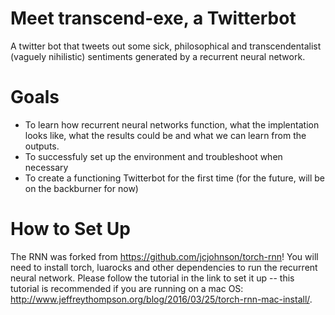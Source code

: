 # Meet transcend-exe, a Twitterbot 
A twitter bot that tweets out some sick, philosophical and transcendentalist (vaguely nihilistic) sentiments generated by a recurrent neural network. 

# Goals 
- To learn how recurrent neural networks function, what the implentation looks like, what the results could be and what we can learn from the outputs.  
- To successfuly set up the environment and troubleshoot when necessary
- To create a functioning Twitterbot for the first time (for the future, will be on the backburner for now) 

# How to Set Up
The RNN was forked from https://github.com/jcjohnson/torch-rnn! You will need to install torch, luarocks and other dependencies to run the recurrent neural network. Please follow the tutorial in the link to set it up -- this tutorial is recommended if you are running on a mac OS: http://www.jeffreythompson.org/blog/2016/03/25/torch-rnn-mac-install/. 
